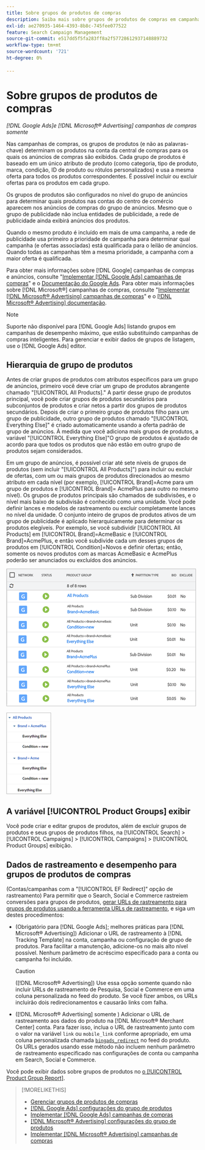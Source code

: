```yaml
---
title: Sobre grupos de produtos de compras
description: Saiba mais sobre grupos de produtos de compras em campanhas de compras.
exl-id: ae270935-1464-4393-8b8c-745fee077522
feature: Search Campaign Management
source-git-commit: e517dd5f5fa283ff8a2f57728612937148889732
workflow-type: tm+mt
source-wordcount: '721'
ht-degree: 0%

---
```


# Sobre grupos de produtos de compras

*[!DNL Google Ads]e [!DNL Microsoft® Advertising] campanhas de compras somente*

Nas campanhas de compras, os grupos de produtos (e não as palavras-chave) determinam os produtos na conta da central de compras para os quais os anúncios de compras são exibidos. Cada grupo de produtos é baseado em um único atributo de produto (como categoria, tipo de produto, marca, condição, ID de produto ou rótulos personalizados) e usa a mesma oferta para todos os produtos correspondentes. É possível incluir ou excluir ofertas para os produtos em cada grupo.

Os grupos de produtos são configurados no nível do grupo de anúncios para determinar quais produtos nas contas do centro de comércio aparecem nos anúncios de compras do grupo de anúncios. Mesmo que o grupo de publicidade não inclua entidades de publicidade, a rede de publicidade ainda exibirá anúncios dos produtos.

Quando o mesmo produto é incluído em mais de uma campanha, a rede de publicidade usa primeiro a prioridade de campanha para determinar qual campanha (e ofertas associadas) está qualificada para o leilão de anúncios. Quando todas as campanhas têm a mesma prioridade, a campanha com a maior oferta é qualificada.

Para obter mais informações sobre [!DNL Google] campanhas de compras e anúncios, consulte &quot;[Implementar [!DNL Google Ads] campanhas de compras](/help/search-social-commerce/campaign-management/special-campaign-types/google-shopping-campaigns.md)&quot; e o [Documentação do Google Ads](https://support.google.com/google-ads/answer/3455481?visit_id=638205553638977410-2592024034&amp;rd=1). Para obter mais informações sobre [!DNL Microsoft®] campanhas de compras, consulte &quot;[Implementar [!DNL Microsoft® Advertising] campanhas de compras](/help/search-social-commerce/campaign-management/special-campaign-types/microsoft-shopping-campaigns.md)&quot; e o [[!DNL Microsoft® Advertising] documentação](https://help.bingads.microsoft.com/#apex/3/en/50903/1-500).

>[!NOTE]
>
>Suporte não disponível para [!DNL Google Ads] listando grupos em campanhas de desempenho máximo, que estão substituindo campanhas de compras inteligentes. Para gerenciar e exibir dados de grupos de listagem, use o [!DNL Google Ads] editor.

## Hierarquia de grupo de produtos

Antes de criar grupos de produtos com atributos específicos para um grupo de anúncios, primeiro você deve criar um grupo de produtos abrangente chamado &quot;[!UICONTROL All Products].&quot; A partir desse grupo de produtos principal, você pode criar grupos de produtos secundários para subconjuntos de produtos e criar netos a partir dos grupos de produtos secundários. Depois de criar o primeiro grupo de produtos filho para um grupo de publicidade, outro grupo de produtos chamado &quot;[!UICONTROL Everything Else]&quot; é criado automaticamente usando a oferta padrão de grupo de anúncios. À medida que você adiciona mais grupos de produtos, a variável &quot;[!UICONTROL Everything Else]&quot;O grupo de produtos é ajustado de acordo para que todos os produtos que não estão em outro grupo de produtos sejam considerados.

Em um grupo de anúncios, é possível criar até sete níveis de grupos de produtos (sem incluir &quot;[!UICONTROL All Products]&quot;) para incluir ou excluir de ofertas, com um ou mais grupos de produtos direcionados ao mesmo atributo em cada nível (por exemplo, [!UICONTROL Brand]=Acme para um grupo de produtos e [!UICONTROL Brand]= AcmePlus para outro no mesmo nível). Os grupos de produtos principais são chamados de subdivisões, e o nível mais baixo de subdivisão é conhecido como uma unidade. Você pode definir lances e modelos de rastreamento ou excluir completamente lances no nível da unidade. O conjunto inteiro de grupos de produtos ativos de um grupo de publicidade é aplicado hierarquicamente para determinar os produtos elegíveis. Por exemplo, se você subdividir [!UICONTROL All Products] em [!UICONTROL Brand]=AcmeBasic e [!UICONTROL Brand]=AcmePlus, e então você subdivide cada um desses grupos de produtos em [!UICONTROL Condition]=Novos e definir ofertas; então, somente os novos produtos com as marcas AcmeBasic e AcmePlus poderão ser anunciados ou excluídos dos anúncios.

![Exemplo de um conjunto de grupos de produtos](/help/search-social-commerce/assets/product-group-list.png "Exemplo de um conjunto de grupos de produtos")

![Exemplo de hierarquia de grupo de produtos](/help/search-social-commerce/assets/product-group-tree.png "Exemplo de hierarquia de grupo de produtos")

## A variável [!UICONTROL Product Groups] exibir

Você pode criar e editar grupos de produtos, além de excluir grupos de produtos e seus grupos de produtos filhos, na [!UICONTROL Search] > [!UICONTROL Campaigns] > [!UICONTROL Campaigns] > [!UICONTROL Product Groups] exibição.

## Dados de rastreamento e desempenho para grupos de produtos de compras

(Contas/campanhas com a &quot;[!UICONTROL EF Redirect]&quot; opção de rastreamento) Para permitir que o Search, Social e Commerce rastreiem conversões para grupos de produtos, [gerar URLs de rastreamento para grupos de produtos usando a ferramenta URLs de rastreamento](/help/search-social-commerce/tools/click-tracking-url-generate.md), e siga um destes procedimentos:

* (Obrigatório para [!DNL Google Ads]; melhores práticas para [!DNL Microsoft® Advertising]) Adicionar o URL de rastreamento à [!DNL Tracking Template] na conta, campanha ou configuração de grupo de produtos. Para facilitar a manutenção, adicione-os no mais alto nível possível. Nenhum parâmetro de acréscimo especificado para a conta ou campanha foi incluído.

  >[!CAUTION]
  >
  >([!DNL Microsoft® Advertising]) Use essa opção somente quando não incluir URLs de rastreamento de Pesquisa, Social e Commerce em uma coluna personalizada no feed do produto. Se você fizer ambos, os URLs incluirão dois redirecionamentos e causarão links com falha.

* ([!DNL Microsoft® Advertising] somente ) Adicionar o URL de rastreamento aos dados do produto na [!DNL Microsoft® Merchant Center] conta. Para fazer isso, inclua o URL de rastreamento junto com o valor na variável `link` ou `mobile_link` conforme apropriado, em uma coluna personalizada chamada [`bingads_redirect`](https://help.ads.microsoft.com/#apex/3/en/51084/0) no feed do produto. Os URLs gerados usando esse método não incluem nenhum parâmetro de rastreamento especificado nas configurações de conta ou campanha em Search, Social e Commerce.

Você pode exibir dados sobre grupos de produtos no [o [!UICONTROL Product Group Report]](/help/search-social-commerce/reports/management/basic-advanced/product-group-report.md).

>[!MORELIKETHIS]
>
>* [Gerenciar grupos de produtos de compras](product-group-manage.md)
>* [[!DNL Google Ads] configurações do grupo de produtos](product-group-settings-google.md)
>* [Implementar [!DNL Google Ads] campanhas de compras](/help/search-social-commerce/campaign-management/special-campaign-types/google-shopping-campaigns.md)
>* [[!DNL Microsoft® Advertising] configurações do grupo de produtos](product-group-settings-microsoft.md)
>* [Implementar [!DNL Microsoft® Advertising] campanhas de compras](/help/search-social-commerce/campaign-management/special-campaign-types/microsoft-shopping-campaigns.md)
